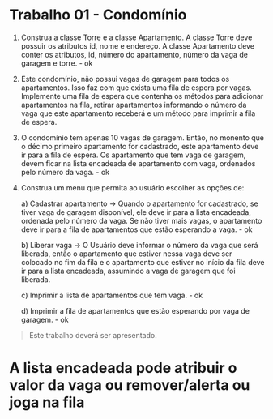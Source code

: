 # Trabalho 01 - Condomínio

1) Construa a classe Torre e a classe Apartamento. A classe Torre deve possuir os atributos id, nome e endereço. A classe Apartamento deve conter os atributos, id, número do
apartamento, número da vaga de garagem e torre. - ok

2) Este condomínio, não possui vagas de garagem para todos os apartamentos. Isso faz com que exista uma fila de espera por vagas. Implemente uma fila de espera que contenha os métodos para adicionar
apartamentos na fila, retirar apartamentos informando o número da vaga que este apartamento receberá e um método para imprimir a fila de espera.

3) O condomínio tem apenas 10 vagas de garagem. Então, no monento que o décimo primeiro apartamento for cadastrado, este apartamento deve ir para a fila de espera. Os apartamento que tem vaga de garagem, devem ficar na lista encadeada de apartamento com vaga, ordenados pelo número da vaga. - ok

4) Construa um menu que permita ao usuário escolher as opções de:

    a) Cadastrar apartamento -> Quando o apartamento for cadastrado, se tiver vaga de garagem disponível, ele deve ir para a lista encadeada, ordenada pelo número da vaga. Se não tiver mais vagas, o apartamento deve ir para a fila de apartamentos que estão esperando a vaga. - ok

    b) Liberar vaga -> O Usuário deve informar o número da vaga que será liberada, então o apartamento que estiver nessa vaga deve ser colocado no fim da fila e o apartamento que estiver no início da fila deve ir para a lista encadeada, assumindo a vaga de garagem que foi liberada.

    c) Imprimir a lista de apartamentos que tem vaga. - ok

    d) Imprimir a fila de apartamentos que estão esperando por vaga de garagem. - ok

> Este trabalho deverá ser apresentado.

# A lista encadeada pode atribuir o valor da vaga ou remover/alerta ou joga na fila
